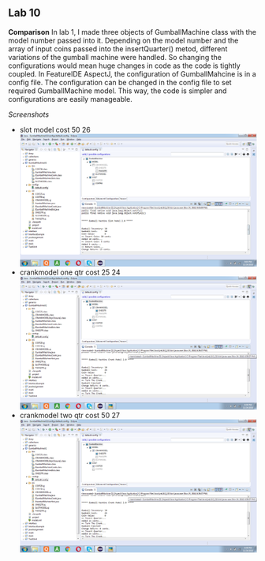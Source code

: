 ## Lab 10


**Comparison**
In lab 1, I made three objects of GumballMachine class with the model number passed into it. Depending on the model number and the array of input coins passed into the insertQuarter() metod, different variations of the gumball machine were handled.
So changing the configurations would mean huge changes in code as the code is tightly coupled. In FeatureIDE AspectJ, the configuration  of GumballMahcine is in a config file. The configuration can be changed in the config file to set required GumballMachine model. This way, the code is simpler and configurations are easily manageable.


*Screenshots*

 - slot model cost 50 26
 ![](./Screenshots/s_model_two_qtr.png)
 - crankmodel one qtr cost 25 24
 ![](./Screenshots/c_model_one_qtr.png)
 - crankmodel two qtr cost 50 27
 ![](./Screenshots/c_model_one_qtr.png)

